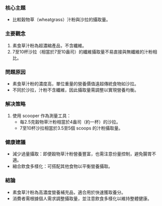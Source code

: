 ### 核心主題  
- 比較穀物草（wheatgrass）汁粉與沙拉的攝取量。  

### 主要觀念  
1. 素食草汁粉為超濃縮產品，不含纖維。  
2. 7至10杯沙拉（相當於7至10盎司）的纖維攝取量不易直接與無纖維的汁粉相比。  

### 問題原因  
- 素食草汁粉的濃度高，單位重量的營養價值遠超傳統食物如沙拉。  
- 不同於沙拉，汁粉不含纖維，因此攝取量需調整以實現營養均衡。  

### 解决策略  
1. 使用 scooper 作為測量工具：  
   - 每2.5克穀物草汁粉相當於4盎司（約一杯）的沙拉。  
   - 7至10杯沙拉相當於3.5至5個 scoops 的汁粉攝取量。  

### 健康建議  
- 減少過量攝取：即便穀物草汁粉營養豐富，也需注意份量控制，避免腸胃不適。  
- 縮合飲食多樣化：可搭配其他食物以平衡營養攝取。  

### 結論  
- 素食草汁粉為高濃度營養補充品，適合用於快速獲取養分。  
- 消費者需根據個人需求調整攝取量，並注意飲食多樣化以維持整體健康。